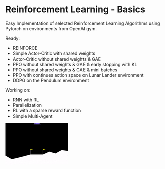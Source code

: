 # Reinforcement Learning - Basics
Easy Implementation of selected Reinforcement Learning Algorithms using Pytorch on environments from OpenAI gym.

Ready:
* REINFORCE
* Simple Actor-Critic with shared weights
* Actor-Critic without shared weights & GAE
* PPO without shared weights & GAE & early stopping with KL
* PPO without shared weights & GAE & mini batches
* PPO with continues action space on Lunar Lander environment
* DDPG on the Pendulum environment

Working on:
* RNN with RL
* Parallelization
* RL with a sparse reward function
* Simple Multi-Agent

![](lunar_lander.gif)
